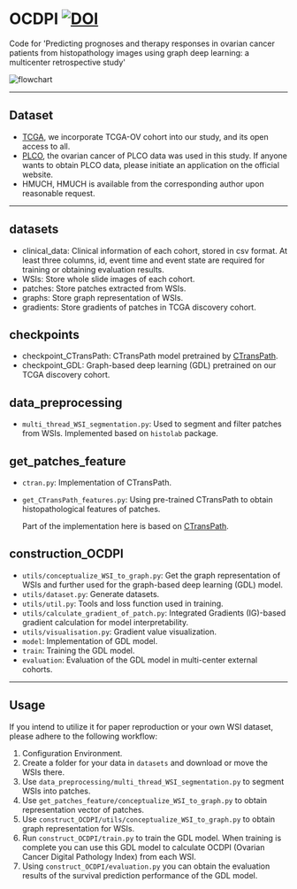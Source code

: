 # OCDPI [![DOI](https://zenodo.org/badge/691128305.svg)](https://zenodo.org/doi/10.5281/zenodo.10405066)
Code for 'Predicting prognoses and therapy responses in ovarian cancer patients from histopathology images using graph deep learning: a multicenter retrospective study'

![flowchart](https://github.com/ZhoulabCPH/OCDPI/assets/143063392/e77dadbd-3da3-4e9d-9564-536ba309101b)

****
## Dataset 
- [TCGA](https://portal.gdc.cancer.gov/projects/TCGA-OV), we incorporate TCGA-OV cohort into our study, and its open access to all.
- [PLCO](https://cdas.cancer.gov/plco/#:~:text=PLCO%20has%20the%20following%20five%20ClinicalTrials.gov%20registration%20numbers%3A,the%20PLCO%20trial%20are%20available%20on%20this%20website.), the ovarian cancer of PLCO data was used in this study. If anyone wants to obtain PLCO data, please initiate an application on the official website.
- HMUCH, HMUCH is available from the corresponding author upon reasonable request.
****
## datasets
- clinical_data: Clinical information of each cohort, stored in csv format. At least three columns, id, event time and event state are required for training or obtaining evaluation results.
- WSIs: Store whole slide images of each cohort.
- patches: Store patches extracted from WSIs.
- graphs: Store graph representation of WSIs.
- gradients: Store gradients of patches in TCGA discovery cohort.

## checkpoints
- checkpoint_CTransPath: CTransPath model pretrained by [CTransPath](https://github.com/Xiyue-Wang/TransPath).
- checkpoint_GDL: Graph-based deep learning (GDL) pretrained on our TCGA discovery cohort.

## data_preprocessing
- <code>multi_thread_WSI_segmentation.py</code>: Used to segment and filter patches from WSIs. Implemented based on <code>histolab</code> package.

## get_patches_feature
- <code>ctran.py</code>: Implementation of CTransPath.
- <code>get_CTransPath_features.py</code>: Using pre-trained CTransPath to obtain histopathological features of patches.
  
  Part of the implementation here is based on [CTransPath](https://github.com/Xiyue-Wang/TransPath).

## construction_OCDPI
- <code>utils/conceptualize_WSI_to_graph.py</code>: Get the graph representation of WSIs and further used for the graph-based deep learning (GDL) model.
- <code>utils/dataset.py</code>: Generate datasets.
- <code>utils/util.py</code>: Tools and loss function used in training.
- <code>utils/calculate_gradient_of_patch.py</code>: Integrated Gradients (IG)-based gradient calculation for model interpretability.
- <code>utils/visualisation.py</code>: Gradient value visualization.
- <code>model</code>: Implementation of GDL model.
- <code>train</code>: Training the GDL model.
- <code>evaluation</code>: Evaluation of the GDL model in multi-center external cohorts.
****
## Usage
If you intend to utilize it for paper reproduction or your own WSI dataset, please adhere to the following workflow:
  1) Configuration Environment.
  2) Create a folder for your data in <code>datasets</code> and download or move the WSIs there.
  3) Use <code>data_preprocessing/multi_thread_WSI_segmentation.py</code> to segment WSIs into patches.
  4) Use <code>get_patches_feature/conceptualize_WSI_to_graph.py</code> to obtain representation vector of patches.
  5) Use <code>construct_OCDPI/utils/conceptualize_WSI_to_graph.py</code> to obtain graph representation for WSIs.
  6) Run <code>construct_OCDPI/train.py</code> to train the GDL model. When training is complete you can use this GDL model to calculate OCDPI (Ovarian Cancer Digital Pathology Index) from each WSI.
  7) Using <code>construct_OCDPI/evaluation.py</code> you can obtain the evaluation results of the survival prediction performance of the GDL model.

